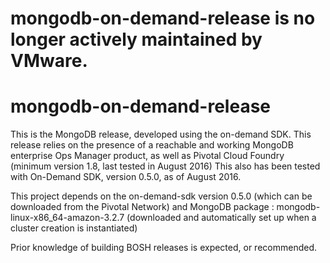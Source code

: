 # mongodb-on-demand-release is no longer actively maintained by VMware.

# mongodb-on-demand-release
This is the MongoDB release, developed using the on-demand SDK.
This release relies on the presence of a reachable and working MongoDB enterprise Ops Manager product, as well as Pivotal Cloud Foundry (minimum version 1.8, last tested in August 2016)
This also has been tested with On-Demand SDK, version 0.5.0, as of August 2016.

This project depends on the on-demand-sdk version 0.5.0 (which can be downloaded from the Pivotal Network) and MongoDB package : mongodb-linux-x86_64-amazon-3.2.7 (downloaded and automatically set up when a cluster creation is instantiated)

Prior knowledge of building BOSH releases is expected, or recommended.

